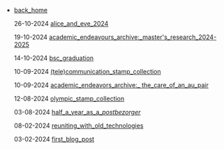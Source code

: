 - [back_home](https://hollyz1jderveld.github.io)

  26-10-2024 [alice_and_eve_2024](https://hollyz1jderveld.github.io/blog/pages/aae_2024)
  
  19-10-2024 [academic_endeavours_archive:_master's_research_2024-2025](https://hollyz1jderveld.github.io/blog/pages/before_masters)
  
  14-10-2024 [bsc_graduation](https://hollyz1jderveld.github.io/blog/pages/bsc_graduation)

  10-09-2024 [(tele)communication_stamp_collection](https://hollyz1jderveld.github.io/blog/pages/telecommunication)

  10-09-2024 [academic_endeavors_archive:_ the_care_of_an_au_pair](https://hollyz1jderveld.github.io/blog/pages/before_aupairs)

  12-08-2024 [olympic_stamp_collection](https://hollyz1jderveld.github.io/blog/pages/olympics)

  03-08-2024 [half_a_year_as_a_*postbezorger*](https://hollyz1jderveld.github.io/blog/pages/postbezorger)

  08-02-2024 [reuniting_with_old_technologies](https://hollyz1jderveld.github.io/blog/pages/old_technologies)

  03-02-2024 [first_blog_post](https://hollyz1jderveld.github.io/blog/pages/first_blog_post)
  